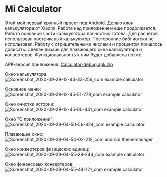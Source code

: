 # Mi Calculator
Этой мой первый крупный проект под Android. 
Делаю клон калькулятора от Xiaomi.
Работа над приложением еще продолжается. 
Работа основной части калькулятора полностью готова. 
Для расчетов использовал постфиксный калькулятор. Посторонние библиотеки не использовал.
Работу с отрицательными числами и процентом пришлось дописать.
Сделан дизайн для плавающего окна калькулятора и конвертеров. 
Функциональность к ним будет добавлена позже.

APK-версия приложения: [Calculator-debug.apk.zip](https://github.com/ilyxan89/MiCalculator/files/5295973/Calculator-debug.apk.zip)

Окно калькулятора:
![Screenshot_2020-09-29-12-44-33-256_com example calculator](https://user-images.githubusercontent.com/71913328/94543323-9973a980-0252-11eb-96dc-40936c58be83.jpg)

Основное меню:
![Screenshot_2020-09-29-12-45-51-279_com example calculator](https://user-images.githubusercontent.com/71913328/94543328-9aa4d680-0252-11eb-8520-f7421bce8e1d.jpg)

Окно очистки истории:
![Screenshot_2020-09-29-12-45-00-441_com example calculator](https://user-images.githubusercontent.com/71913328/94543327-9a0c4000-0252-11eb-97c3-adba42ec3734.jpg)

Окно "О приложении":
![Screenshot_2020-09-29-04-50-56-824_com example calculator](https://user-images.githubusercontent.com/71913328/94504625-e3886b00-0211-11eb-9500-217cb57b90d2.jpg)

Плавающее окно:
![Screenshot_2020-09-29-04-54-02-212_com android thememanager](https://user-images.githubusercontent.com/71913328/94504626-e3886b00-0211-11eb-8bf3-5bda71641b2d.jpg)

Окно конвертеров физицеских единиц:
![Screenshot_2020-09-29-04-55-28-244_com example calculator](https://user-images.githubusercontent.com/71913328/94504628-e4210180-0211-11eb-9bb1-2bfa429c8304.jpg)

Окно финансовых конвертеров:
![Screenshot_2020-09-29-04-55-44-121_com example calculator](https://user-images.githubusercontent.com/71913328/94504629-e4210180-0211-11eb-8349-e8f83a665225.jpg)
